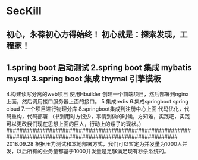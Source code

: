 # SecKill
初心，永葆初心方得始终！
初心就是：探索发现，工程家！
--------
1.spring boot 启动测试
2.spring boot 集成 mybatis mysql
3.spring boot 集成 thymal 引擎模板 
----
4.构建读写分离的web项目
使用Hbuilder 创建一个前端项目，然后部署到nginx上面，然后调用接口服务器上面的接口。
5.集成redis
6.集成springboot spring cloud
7.一个项目进行物理分库
8.springboot集成到注册中心上面
代码优化，代码重构，代码部署
（书到用时方恨少，事情到做的时候，方知难，实践吧，实践可以更改我们现在思想上面的巨人，行动上的矮子的现状。）
############################################################################################################
2018.09.28
根据压力测试和本地部署方式，我们可以暂定为并发量为1000人并发，以后所有的业务量都基于1000并发量是足够满足现有秒杀系统的。


